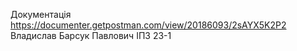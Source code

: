 Документація https://documenter.getpostman.com/view/20186093/2sAYX5K2P2
Владислав Барсук Павлович ІПЗ 23-1
